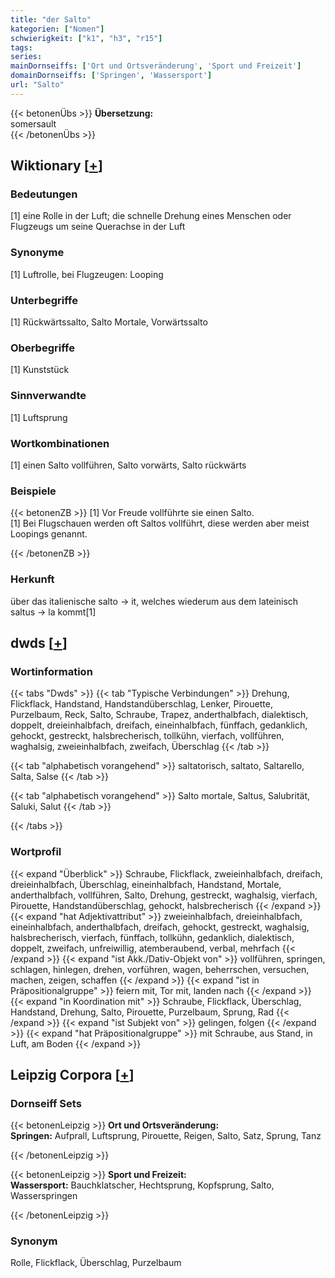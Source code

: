 ```yaml
---
title: "der Salto"
kategorien: ["Nomen"]
schwierigkeit: ["k1", "h3", "r15"]
tags:
series:
mainDornseiffs: ['Ort und Ortsveränderung', 'Sport und Freizeit']
domainDornseiffs: ['Springen', 'Wassersport']
url: "Salto"
---
```


{{< betonenÜbs >}}
**Übersetzung:**  
somersault  
{{< /betonenÜbs >}}

## Wiktionary [[+](https://de.wiktionary.org/wiki/Salto)]

### Bedeutungen
[1] eine Rolle in der Luft; die schnelle Drehung eines Menschen oder Flugzeugs um seine Querachse in der Luft  

### Synonyme
[1] Luftrolle, bei Flugzeugen: Looping  

### Unterbegriffe
[1] Rückwärtssalto, Salto Mortale, Vorwärtssalto  

### Oberbegriffe
[1] Kunststück  

### Sinnverwandte
[1] Luftsprung  

### Wortkombinationen
[1] einen Salto vollführen, Salto vorwärts, Salto rückwärts  

### Beispiele
{{< betonenZB >}}
[1] Vor Freude vollführte sie einen Salto.  
[1] Bei Flugschauen werden oft Saltos vollführt, diese werden aber meist Loopings genannt.  

{{< /betonenZB >}}
### Herkunft
über das italienische salto → it, welches wiederum aus dem lateinisch saltus → la kommt[1]  



## dwds [[+](https://www.dwds.de/wb/Salto)]

### Wortinformation
{{< tabs "Dwds" >}}
{{< tab "Typische Verbindungen" >}}
Drehung, Flickflack, Handstand, Handstandüberschlag, Lenker, Pirouette, Purzelbaum, Reck, Salto, Schraube, Trapez, anderthalbfach, dialektisch, doppelt, dreieinhalbfach, dreifach, eineinhalbfach, fünffach, gedanklich, gehockt, gestreckt, halsbrecherisch, tollkühn, vierfach, vollführen, waghalsig, zweieinhalbfach, zweifach, Überschlag
{{< /tab >}}

{{< tab "alphabetisch vorangehend" >}}
saltatorisch, saltato, Saltarello, Salta, Salse
{{< /tab >}}

{{< tab "alphabetisch vorangehend" >}}
Salto mortale, Saltus, Salubrität, Saluki, Salut
{{< /tab >}}

{{< /tabs >}}

### Wortprofil
{{< expand "Überblick" >}} Schraube, Flickflack, zweieinhalbfach, dreifach, dreieinhalbfach, Überschlag, eineinhalbfach, Handstand, Mortale, anderthalbfach, vollführen, Salto, Drehung, gestreckt, waghalsig, vierfach, Pirouette, Handstandüberschlag, gehockt, halsbrecherisch {{< /expand >}}
{{< expand "hat Adjektivattribut" >}} zweieinhalbfach, dreieinhalbfach, eineinhalbfach, anderthalbfach, dreifach, gehockt, gestreckt, waghalsig, halsbrecherisch, vierfach, fünffach, tollkühn, gedanklich, dialektisch, doppelt, zweifach, unfreiwillig, atemberaubend, verbal, mehrfach {{< /expand >}}
{{< expand "ist Akk./Dativ-Objekt von" >}} vollführen, springen, schlagen, hinlegen, drehen, vorführen, wagen, beherrschen, versuchen, machen, zeigen, schaffen {{< /expand >}}
{{< expand "ist in Präpositionalgruppe" >}} feiern mit, Tor mit, landen nach {{< /expand >}}
{{< expand "in Koordination mit" >}} Schraube, Flickflack, Überschlag, Handstand, Drehung, Salto, Pirouette, Purzelbaum, Sprung, Rad {{< /expand >}}
{{< expand "ist Subjekt von" >}} gelingen, folgen {{< /expand >}}
{{< expand "hat Präpositionalgruppe" >}} mit Schraube, aus Stand, in Luft, am Boden {{< /expand >}}

## Leipzig Corpora [[+](https://corpora.uni-leipzig.de/en/res?word=Salto&corpusId=deu_newscrawl-public_2018)]

### Dornseiff Sets
{{< betonenLeipzig >}}
**Ort und Ortsveränderung:**  
**Springen:** Aufprall, Luftsprung, Pirouette, Reigen, Salto, Satz, Sprung, Tanz  

{{< /betonenLeipzig >}}


{{< betonenLeipzig >}}
**Sport und Freizeit:**  
**Wassersport:** Bauchklatscher, Hechtsprung, Kopfsprung, Salto, Wasserspringen  

{{< /betonenLeipzig >}}

### Synonym
Rolle, Flickflack, Überschlag, Purzelbaum

